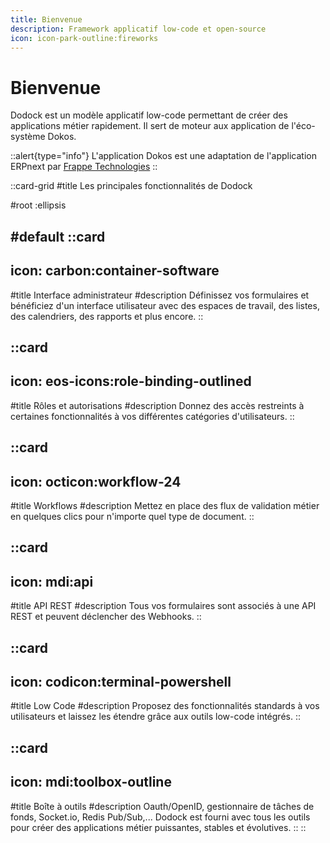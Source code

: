 ```yaml
---
title: Bienvenue
description: Framework applicatif low-code et open-source
icon: icon-park-outline:fireworks
---
```


# Bienvenue

Dodock est un modèle applicatif low-code permettant de créer des applications métier rapidement. Il sert de moteur aux application de l'éco-système Dokos.  

::alert{type="info"}
L'application Dokos est une adaptation de l'application ERPnext par <a href="https://github.com/frappe/frappe" target="_blank">Frappe Technologies</a>
::


::card-grid
#title
Les principales fonctionnalités de Dodock

#root
:ellipsis

#default
  ::card
  ---
  icon: carbon:container-software
  ---
  #title
  Interface administrateur
  #description
  Définissez vos formulaires et bénéficiez d'un interface utilisateur avec des espaces de travail, des listes, des calendriers, des rapports et plus encore.
  ::

  ::card
  ---
  icon: eos-icons:role-binding-outlined
  ---
  #title
  Rôles et autorisations
  #description
  Donnez des accès restreints à certaines fonctionnalités à vos différentes catégories d'utilisateurs.
  ::

  ::card
  ---
  icon: octicon:workflow-24
  ---
  #title
  Workflows
  #description
  Mettez en place des flux de validation métier en quelques clics pour n'importe quel type de document.
  ::

  ::card
  ---
  icon: mdi:api
  ---
  #title
  API REST
  #description
  Tous vos formulaires sont associés à une API REST et peuvent déclencher des Webhooks.
  ::

  ::card
  ---
  icon: codicon:terminal-powershell
  ---
  #title
  Low Code
  #description
  Proposez des fonctionnalités standards à vos utilisateurs et laissez les étendre grâce aux outils low-code intégrés.
  ::

  ::card
  ---
  icon: mdi:toolbox-outline
  ---
  #title
  Boîte à outils
  #description
  Oauth/OpenID, gestionnaire de tâches de fonds, Socket.io, Redis Pub/Sub,... Dodock est fourni avec tous les outils pour créer des applications métier puissantes, stables et évolutives.
  ::
::